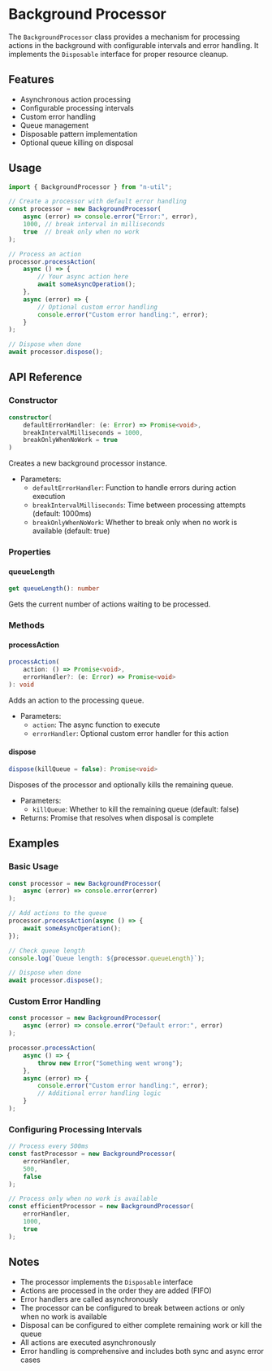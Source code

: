 # Background Processor

The `BackgroundProcessor` class provides a mechanism for processing actions in the background with configurable intervals and error handling. It implements the `Disposable` interface for proper resource cleanup.

## Features

- Asynchronous action processing
- Configurable processing intervals
- Custom error handling
- Queue management
- Disposable pattern implementation
- Optional queue killing on disposal

## Usage

```typescript
import { BackgroundProcessor } from "n-util";

// Create a processor with default error handling
const processor = new BackgroundProcessor(
    async (error) => console.error("Error:", error),
    1000, // break interval in milliseconds
    true  // break only when no work
);

// Process an action
processor.processAction(
    async () => {
        // Your async action here
        await someAsyncOperation();
    },
    async (error) => {
        // Optional custom error handling
        console.error("Custom error handling:", error);
    }
);

// Dispose when done
await processor.dispose();
```

## API Reference

### Constructor
```typescript
constructor(
    defaultErrorHandler: (e: Error) => Promise<void>,
    breakIntervalMilliseconds = 1000,
    breakOnlyWhenNoWork = true
)
```
Creates a new background processor instance.

- Parameters:
  - `defaultErrorHandler`: Function to handle errors during action execution
  - `breakIntervalMilliseconds`: Time between processing attempts (default: 1000ms)
  - `breakOnlyWhenNoWork`: Whether to break only when no work is available (default: true)

### Properties

#### queueLength
```typescript
get queueLength(): number
```
Gets the current number of actions waiting to be processed.

### Methods

#### processAction
```typescript
processAction(
    action: () => Promise<void>,
    errorHandler?: (e: Error) => Promise<void>
): void
```
Adds an action to the processing queue.

- Parameters:
  - `action`: The async function to execute
  - `errorHandler`: Optional custom error handler for this action

#### dispose
```typescript
dispose(killQueue = false): Promise<void>
```
Disposes of the processor and optionally kills the remaining queue.

- Parameters:
  - `killQueue`: Whether to kill the remaining queue (default: false)
- Returns: Promise that resolves when disposal is complete

## Examples

### Basic Usage
```typescript
const processor = new BackgroundProcessor(
    async (error) => console.error(error)
);

// Add actions to the queue
processor.processAction(async () => {
    await someAsyncOperation();
});

// Check queue length
console.log(`Queue length: ${processor.queueLength}`);

// Dispose when done
await processor.dispose();
```

### Custom Error Handling
```typescript
const processor = new BackgroundProcessor(
    async (error) => console.error("Default error:", error)
);

processor.processAction(
    async () => {
        throw new Error("Something went wrong");
    },
    async (error) => {
        console.error("Custom error handling:", error);
        // Additional error handling logic
    }
);
```

### Configuring Processing Intervals
```typescript
// Process every 500ms
const fastProcessor = new BackgroundProcessor(
    errorHandler,
    500,
    false
);

// Process only when no work is available
const efficientProcessor = new BackgroundProcessor(
    errorHandler,
    1000,
    true
);
```

## Notes

- The processor implements the `Disposable` interface
- Actions are processed in the order they are added (FIFO)
- Error handlers are called asynchronously
- The processor can be configured to break between actions or only when no work is available
- Disposal can be configured to either complete remaining work or kill the queue
- All actions are executed asynchronously
- Error handling is comprehensive and includes both sync and async error cases 